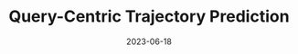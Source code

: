 ---
title: "Query-Centric Trajectory Prediction"
collection: publications
permalink: /publication/qcnet
excerpt: 'A query-centric paradigm for trajectory prediction, enabling streaming scene encoding, parallel multi-agent decoding, multi-modal and long-term prediction.'
date: 2023-06-18
venue: 'CVPR 2023 (rank 1st on Argoverse 1 and Argoverse 2 motion forecasting benchmarks)'
paperurl: 'https://openaccess.thecvf.com/content/CVPR2023/papers/Zhou_Query-Centric_Trajectory_Prediction_CVPR_2023_paper.pdf'
imgurl: 'qcnet.png'
show: true
authors:
    - name: Zikang Zhou
    - name: Jianping Wang
    - name: Yung-Hui Li
    - name: Yu-Kai Huang
links:
    - name: Paper
      link: https://openaccess.thecvf.com/content/CVPR2023/papers/Zhou_Query-Centric_Trajectory_Prediction_CVPR_2023_paper.pdf
    - name: Github
      link: https://github.com/ZikangZhou/QCNet
    - name: 經濟日報
      link: https://money.udn.com/money/story/5612/7184617
---